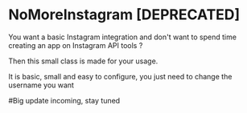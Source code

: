 # NoMoreInstagram [DEPRECATED]
You want a basic Instagram integration and don't want to spend time creating an app on Instagram API tools ?

Then this small class is made for your usage.

It is basic, small and easy to configure, you just need to change the username you want

#Big update incoming, stay tuned
